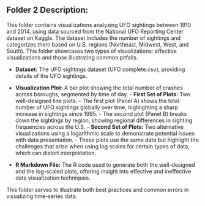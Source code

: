 ## Folder 2 Description:
This folder contains visualizations analyzing UFO sightings between 1910 and 2014, using data sourced from the National UFO Reporting Center dataset on Kaggle. The dataset includes the number of sightings and categorizes them based on U.S. regions (Northeast, Midwest, West, and South). This folder showcases two types of visualizations: effective visualizations and those illustrating common pitfalls.

- **Dataset:** The UFO sightings dataset (UFO complete.csv), providing details of the UFO sightings.
- **Visualization Plot:** A bar plot showing the total number of crashes across boroughs, segmented by time of day.
      - **First Set of Plots:** Two well-designed line plots. 
           - The first plot (Panel A) shows the total number of UFO sightings globally over time, highlighting a sharp increase in sightings since 1995.
           - The second plot (Panel B) breaks down the sightings by region, showing regional differences in sighting frequencies across the U.S.
      - **Second Set of Plots:** Two alternative visualizations using a logarithmic scale to demonstrate potential issues with data presentation.
           - These plots use the same data but highlight the challenges that arise when using log scales for certain types of data, which can distort interpretation.
  
- **R Markdown File:** The R code used to generate both the well-designed and the log-scaled plots, offering insight into effective and ineffective data visualization techniques.

This folder serves to illustrate both best practices and common errors in visualizing time-series data.
